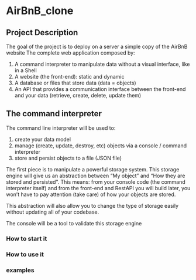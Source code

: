 # AirBnB_clone
## Project Description
The goal of the project is to deploy on a server a simple copy of the AirBnB website
The complete web application composed by:

1. A command interpreter to manipulate data without a visual interface, like in a Shell
2. A website (the front-end): static and dynamic
3. A database or files that store data (data = objects)
4. An API that provides a communication interface between the front-end and your data (retrieve, create, delete, update them)

## The command interpreter
The command line interpreter will be used to:

1. create your data model
2. manage (create, update, destroy, etc) objects via a console / command interpreter
3. store and persist objects to a file (JSON file)

The first piece is to manipulate a powerful storage system.
This storage engine will give us an abstraction between “My object” and “How they are stored and persisted”.
This means: from your console code (the command interpreter itself) and from the front-end and RestAPI you will build later, you won’t have to pay attention (take care) of how your objects are stored.

This abstraction will also allow you to change the type of storage easily without updating all of your codebase.

The console will be a tool to validate this storage engine

### How to start it
### How to use it
### examples
